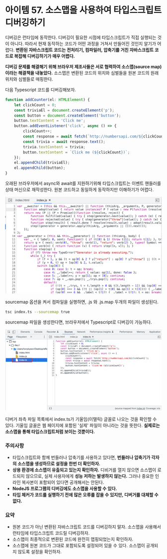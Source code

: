 # 아이템 57. 소스맵을 사용하여 타입스크립트 디버깅하기

디버깅은 런타임에 동작한다. 디버깅이 필요한 시점에 타입스크립트가 직접 실행되는 것이 아니다. 따라서 현재 동작하는 코드가 어떤 과정을 거쳐서 만들어진 것인지 알기가 어렵다. **변환된 자바스크립트 코드는 전처리기, 컴파일러, 압축기를 거친 자바스크립트 코드로 복잡해 디버깅하기가 매우 어렵다.**

**디버깅 문제를 해결해기 위해 브라우저 제조사들은 서로 협력하여 소스맵(source map)이라는 해결책을 내놓았다.** 소스맵은 변환된 코드의 위치와 심벌들을 원본 코드의 원래 위치와 심벌들로 매핑한다.

다음 Typescript 코드를 디버깅해보자.

```ts
function addCounter(el: HTMLElement) {
    let clickCount = 0;
    const triviaEl = document.createElement('p');
    const button = document.createElement('button');
    button.textContent = 'Click me';
    button.addEventListener('click', async () => {
        clickCount++;
        const response = await fetch(`http://numbersapi.com/${clickCount}`);
        const trivia = await response.text();
        trivia.textContent = trivia;
        button.textContent = `Click me (${clickCount})`;
    });
    el.appendChild(triviaEl);
    el.appendChild(button);
}
```

오래된 브라우저에서 async와 await를 지원하기위해 타입스크립트는 이벤트 핸들러를 상태 머신으로 재작성한다. 원본 코드하고 동일하게 동작하지만 이해하기가 어렵다.

![before-source-map](./item57/img/before-source-map.png)

sourcemap 옵션을 켜서 컴파일을 실행하면, .js 와 .js.map 두개의 파일이 생성된다.

```sh
tsc index.ts --sourcemap true
```

sourcemap 파일을 생성한다면, 브라우저에서 Typescript로 디버깅이 가능하다.

![after-source-map](./item57/img/after-source-map.png)

디버거 좌측 파일 목록에서 index.ts가 기울임(이탤릭) 글꼴로 나오는 것을 확인할 수 있다. 기울임 글꼴은 웹 페이지에 포함된 '실제' 파일이 아니라는 것을 뜻한다. **실제로는 소스맵을 통해 타입스크립트처럼 보이는 것뿐이다.**

### 주의사항

- 타입스크립트와 함께 번들러나 압축기를 사용하고 있다면, **번들러나 압축기가 각자의 소스맵을 생성하므로 설정을 한번 더 확인하자.**
- **상용 환경에 소스맵이 유출되고 있는지 확인하자.** 디비거를 열지 않으면 소스맵이 로드되지 않으므로, 실제 사용자에게 **성능 저하는 발생하지 않는다.** 그러나 중요한 인라인 복사본이 포함되어 있다면 공개해서는 안된다.
- **NodeJS 프로그램의 디버깅에도 소스맵을 사용할 수 있다.**
- **타입 체커가 코드를 실행하기 전에 많은 오류를 잡을 수 있지만, 디버거를 대체할 수 없다.**


### 요약

- 원본 코드가 아닌 변환된 자바스크립트 코드를 디버깅하지 말자. 소스맵을 사용해서 런타임에 타입스크립트 코드릴 디버깅하자.
- 소스맵이 최종적으로 변환된 코드에 완전히 맵핑되었는지 확인하자.
- 소스맵에 원본 코드가 그대로 포함되도록 설정되어 있을 수 있다. 소스맵이 공개되지 않도록 설정을 확인하자.